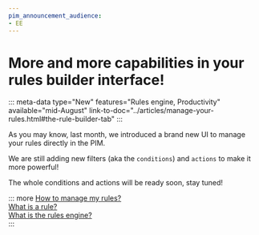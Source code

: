 ```yaml
---
pim_announcement_audience:
- EE
---
```


# More and more capabilities in your rules builder interface!
::: meta-data type="New" features="Rules engine, Productivity" available="mid-August" link-to-doc="../articles/manage-your-rules.html#the-rule-builder-tab"
:::

As you may know, last month, we introduced a brand new UI to manage your rules directly in the PIM.

We are still adding new filters (aka the `conditions`) and `actions` to make it more powerful!

The whole conditions and actions will be ready soon, stay tuned!

::: more
[How to manage my rules?](../articles/manage-your-rules.html)  
[What is a rule?](../articles/what-is-a-rule.html)  
[What is the rules engine?](../articles/get-started-with-the-rules-engine.html)   
:::
